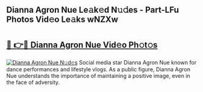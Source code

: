 ## Dianna Agron Nue Le𝚊k𝚎d N𝚞𝚍es - Part-LFu Photos Vid𝚎o Le𝚊ks wNZXw

# <h2><a href="http://fb1yt47.evod.top/?m=Dianna+Agron+Nue">🔗 👉🔴 Dianna Agron Nue Vid𝚎o Ph𝚘t𝚘s</a></h2>

[![Dianna Agron Nue N𝚞d𝚎s](https://i.imgur.com/8V9OHl7.gif)](http://fb1yt47.evod.top/?m=Dianna+Agron+Nue)
Social media star Dianna Agron Nue known for dance performances and lifestyle vlogs. As a public figure, Dianna Agron Nue understands the importance of maintaining a positive image, even in the face of adversity. 
